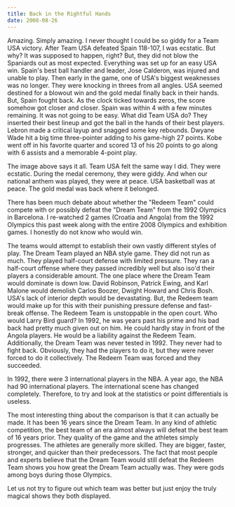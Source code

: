 ```yaml
---
title: Back in the Rightful Hands
date: 2008-08-26
---
```


Amazing. Simply amazing. I never thought I could be so giddy for a Team USA victory. After Team USA defeated Spain 118-107, I was ecstatic. But why? It was supposed to happen, right? But, they did not blow the Spaniards out as most expected. Everything was set up for an easy USA win. Spain's best ball handler and leader, Jose Calderon, was injured and unable to play. Then early in the game, one of USA's biggest weaknesses was no longer. They were knocking in threes from all angles. USA seemed destined for a blowout win and the gold medal finally back in their hands. But, Spain fought back. As the clock ticked towards zeros, the score somehow got closer and closer. Spain was within 4 with a few minutes remaining. It was not going to be easy. What did Team USA do? They inserted their best lineup and got the ball in the hands of their best players. Lebron made a critical layup and snagged some key rebounds. Dwyane Wade hit a big time three-pointer adding to his game-high 27 points. Kobe went off in his favorite quarter and scored 13 of his 20 points to go along with 6 assists and a memorable 4-point play.

The image above says it all. Team USA felt the same way I did. They were ecstatic. During the medal ceremony, they were giddy. And when our national anthem was played, they were at peace. USA basketball was at peace. The gold medal was back where it belonged.

There has been much debate about whether the "Redeem Team" could compete with or possibly defeat the "Dream Team" from the 1992 Olympics in Barcelona. I re-watched 2 games (Croatia and Angola) from the 1992 Olympics this past week along with the entire 2008 Olympics and exhibition games. I honestly do not know who would win.

The teams would attempt to establish their own vastly different styles of play. The Dream Team played an NBA style game. They did not run as much. They played half-court defense with limited pressure. They ran a half-court offense where they passed incredibly well but also iso'd their players a considerable amount. The one place where the Dream Team would dominate is down low. David Robinson, Patrick Ewing, and Karl Malone would demolish Carlos Boozer, Dwight Howard and Chris Bosh. USA's lack of interior depth would be devastating. But, the Redeem team would make up for this with their punishing pressure defense and fast-break offense. The Redeem Team is unstoppable in the open court. Who would Larry Bird guard? In 1992, he was years past his prime and his bad back had pretty much given out on him. He could hardly stay in front of the Angola players. He would be a liability against the Redeem Team. Additionally, the Dream Team was never tested in 1992. They never had to fight back. Obviously, they had the players to do it, but they were never forced to do it collectively. The Redeem Team was forced and they succeeded.

In 1992, there were 3 international players in the NBA. A year ago, the NBA had 90 international players. The international scene has changed completely. Therefore, to try and look at the statistics or point differentials is useless.

The most interesting thing about the comparison is that it can actually be made. It has been 16 years since the Dream Team. In any kind of athletic competition, the best team of an era almost always will defeat the best team of 16 years prior. They quality of the game and the athletes simply progresses. The athletes are generally more skilled. They are bigger, faster, stronger, and quicker than their predecessors. The fact that most people and experts believe that the Dream Team would still defeat the Redeem Team shows you how great the Dream Team actually was. They were gods among boys during those Olympics.

Let us not try to figure out which team was better but just enjoy the truly magical shows they both displayed. 
